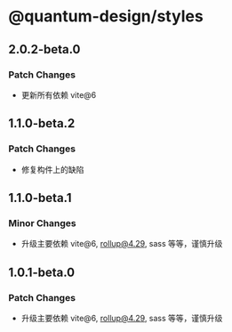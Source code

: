 # @quantum-design/styles

## 2.0.2-beta.0

### Patch Changes

-   更新所有依赖 vite@6

## 1.1.0-beta.2

### Patch Changes

-   修复构件上的缺陷

## 1.1.0-beta.1

### Minor Changes

-   升级主要依赖 vite@6, rollup@4.29, sass 等等，谨慎升级

## 1.0.1-beta.0

### Patch Changes

-   升级主要依赖 vite@6, rollup@4.29, sass 等等，谨慎升级
